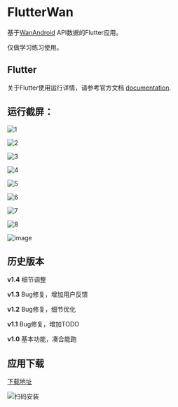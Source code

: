 # FlutterWan

基于[WanAndroid](http://wanandroid.com/blog/show/2) API数据的Flutter应用。

仅做学习练习使用。

## Flutter

关于Flutter使用运行详情，请参考官方文档
[documentation](https://flutterchina.club).


## 运行截屏：
![1](./screenshots/1.jpg)

![2](./screenshots/2.jpg)

![3](./screenshots/3.jpg)

![4](./screenshots/4.jpg)

![5](./screenshots/5.jpg)

![6](./screenshots/6.jpg)

![7](./screenshots/7.jpg)

![8](./screenshots/8.jpg)

![image](https://file-1254067164.cos.ap-shanghai.myqcloud.com/git/dev190114.gif)

## 历史版本

**v1.4** 细节调整

**v1.3** Bug修复，增加用户反馈

**v1.2** Bug修复，细节优化

**v1.1** Bug修复，增加TODO

**v1.0** 基本功能，凑合能跑

## 应用下载
[下载地址](https://www.pgyer.com/wan_flutter)

![扫码安装](https://www.pgyer.com/app/qrcode/wan_flutter)
